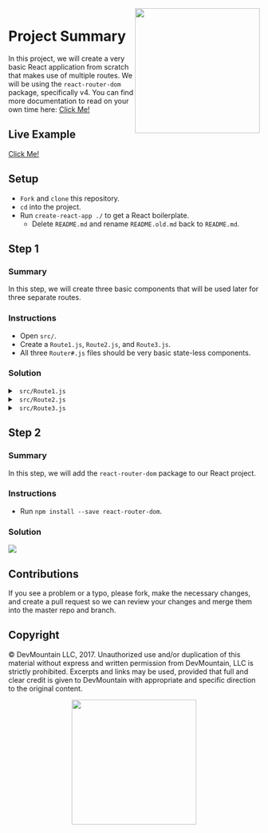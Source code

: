 <img src="https://devmounta.in/img/logowhiteblue.png" width="250" align="right">

# Project Summary

In this project, we will create a very basic React application from scratch that makes use of multiple routes. We will be using the `react-router-dom` package, specifically v4. You can find more documentation to read on your own time here: <a href="https://reacttraining.com/react-router/web/guides/philosophy">Click Me!</a>

## Live Example

<a href="#">Click Me!</a>

## Setup

* `Fork` and `clone` this repository.
* `cd` into the project.
* Run `create-react-app ./` to get a React boilerplate.
  * Delete `README.md` and rename `README.old.md` back to `README.md`.

## Step 1

### Summary 

In this step, we will create three basic components that will be used later for three separate routes.

### Instructions

* Open `src/`.
* Create a `Route1.js`, `Route2.js`, and `Route3.js`.
* All three `Router#.js` files should be very basic state-less components.

### Solution

<details>

<summary> <code> src/Route1.js </code> </summary>

```js
import React from 'react';

export default function Route1() {
  return (
    <div>
      Route 1 here!
    </div>
  )
}
```

</details>

<details>

<summary> <code> src/Route2.js </code> </summary>

```js
import React from 'react';

export default function Route2() {
  return (
    <div>
      Route 2 here!
    </div>
  )
}
```

</details>

<details>

<summary> <code> src/Route3.js </code> </summary>

```js
import React from 'react';

export default function Route3() {
  return (
    <div>
      Route 3 here!
    </div>
  )
}
```

</details>

## Step 2

### Summary

In this step, we will add the `react-router-dom` package to our React project.

### Instructions

* Run `npm install --save react-router-dom`.

### Solution

<img src="https://github.com/DevMountain/react-routing/blob/solution/readme-assets/1g.gif" />






## Contributions

If you see a problem or a typo, please fork, make the necessary changes, and create a pull request so we can review your changes and merge them into the master repo and branch.

## Copyright

© DevMountain LLC, 2017. Unauthorized use and/or duplication of this material without express and written permission from DevMountain, LLC is strictly prohibited. Excerpts and links may be used, provided that full and clear credit is given to DevMountain with appropriate and specific direction to the original content.

<p align="center">
<img src="https://devmounta.in/img/logowhiteblue.png" width="250">
</p>
